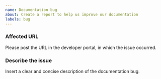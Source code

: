 ```yaml
---
name: Documentation bug
about: Create a report to help us improve our documentation
labels: bug
---
```


### Affected URL

Please post the URL in the developer portal, in which the issue occurred.

### Describe the issue

Insert a clear and concise description of the documentation bug.